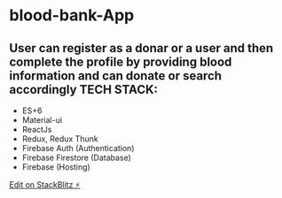 # blood-bank-App
**User can register as a donar or a user and then complete the profile by providing blood information and can donate or search accordingly**
TECH STACK:
------------------------------------

* ES+6
* Material-ui
* ReactJs
* Redux, Redux Thunk
* Firebase Auth (Authentication)
* Firebase Firestore (Database)
* Firebase (Hosting)

[Edit on StackBlitz ⚡️](https://stackblitz.com/edit/blood-bank)
